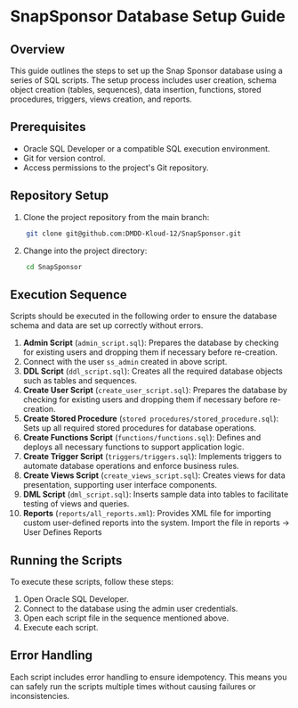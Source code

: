 # SnapSponsor Database Setup Guide

## Overview
This guide outlines the steps to set up the Snap Sponsor database using a series of SQL scripts. The setup process includes user creation, schema object creation (tables, sequences), data insertion, functions, stored procedures, triggers, views creation, and reports.

## Prerequisites
- Oracle SQL Developer or a compatible SQL execution environment.
- Git for version control.
- Access permissions to the project's Git repository.

## Repository Setup
1. Clone the project repository from the main branch:

```bash
    git clone git@github.com:DMDD-Kloud-12/SnapSponsor.git
```

2. Change into the project directory:

```bash
    cd SnapSponsor
```

## Execution Sequence
Scripts should be executed in the following order to ensure the database schema and data are set up correctly without errors.

1. **Admin Script** (`admin_script.sql`): Prepares the database by checking for existing users and dropping them if necessary before re-creation.
2. Connect with the user `ss_admin` created in above script.
3. **DDL Script** (`ddl_script.sql`): Creates all the required database objects such as tables and sequences.
4. **Create User Script** (`create_user_script.sql`): Prepares the database by checking for existing users and dropping them if necessary before re-creation.
5. **Create Stored Procedure** (`stored procedures/stored_procedure.sql`): Sets up all required stored procedures for database operations.
6. **Create Functions Script** (`functions/functions.sql`): Defines and deploys all necessary functions to support application logic.
7. **Create Trigger Script** (`triggers/triggers.sql`): Implements triggers to automate database operations and enforce business rules.
8. **Create Views Script** (`create_views_script.sql`): Creates views for data presentation, supporting user interface components.
9. **DML Script** (`dml_script.sql`): Inserts sample data into tables to facilitate testing of views and queries.
10. **Reports** (`reports/all_reports.xml`): Provides XML file for importing custom user-defined reports into the system. Import the file in reports -> User Defines Reports



## Running the Scripts
To execute these scripts, follow these steps:

1. Open Oracle SQL Developer.
2. Connect to the database using the admin user credentials.
3. Open each script file in the sequence mentioned above.
4. Execute each script.

## Error Handling
Each script includes error handling to ensure idempotency. This means you can safely run the scripts multiple times without causing failures or inconsistencies.